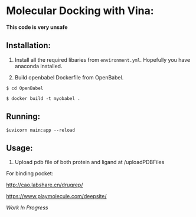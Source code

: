# Molecular Docking with Vina: 

**This code is very unsafe**
## Installation:
1. Install all the required libaries from ```environment.yml```. Hopefully you have anaconda installed.

2. Build openbabel Dockerfile from OpenBabel. 
```
$ cd OpenBabel 

$ docker build -t myobabel . 

```

## Running: 
```
$uvicorn main:app --reload
```

## Usage: 
1. Upload pdb file of both protein and ligand at /uploadPDBFiles

For binding pocket:

http://cao.labshare.cn/drugrep/

https://www.playmolecule.com/deepsite/


*Work In Progress*